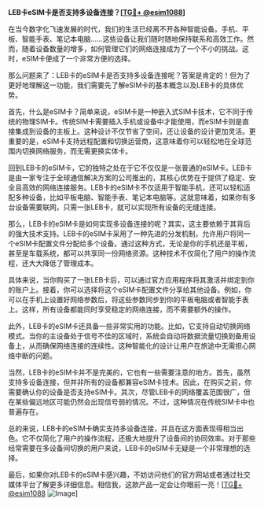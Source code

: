 **LEB卡eSIM卡是否支持多设备连接？[[TG💪+ @esim1088](https://t.me/s/esim1088)]**

在当今数字化飞速发展的时代，我们的生活已经离不开各种智能设备。手机、平板、智能手表、笔记本电脑……这些设备让我们随时随地保持联系和高效工作。然而，随着设备数量的增多，如何管理它们的网络连接成为了一个不小的挑战。这时，eSIM卡便成了一个非常方便的选择。

那么问题来了：LEB卡的eSIM卡是否支持多设备连接呢？答案是肯定的！但为了更好地理解这一功能，我们需要先了解eSIM卡的基本概念以及LEB卡的具体优势。

首先，什么是eSIM卡？简单来说，eSIM卡是一种嵌入式SIM卡技术，它不同于传统的物理SIM卡。传统SIM卡需要插入手机或设备中才能使用，而eSIM卡则是直接集成到设备的主板上。这种设计不仅节省了空间，还让设备的设计更加灵活。更重要的是，eSIM卡支持远程配置和切换运营商，这意味着你可以轻松地在全球范围内切换网络服务，而无需更换实体卡。

回到LEB卡的eSIM卡，它的独特之处在于它不仅仅是一张普通的eSIM卡。LEB卡是由一家专注于全球通信解决方案的公司推出的，其核心优势在于提供了稳定、安全且高效的网络连接服务。LEB卡的eSIM卡不仅适用于智能手机，还可以轻松适配多种设备，比如平板电脑、智能手表、笔记本电脑等。这就意味着，如果你有多台设备需要联网，只需一张LEB卡，就可以实现所有设备的无缝连接。

那么，LEB卡的eSIM卡是如何实现多设备连接的呢？其实，这主要依赖于其背后的强大技术支持。LEB卡的eSIM卡采用了一种先进的分发机制，允许用户将同一个eSIM卡配置文件分配给多个设备。通过这种方式，无论是你的手机还是平板，甚至是车载系统，都可以共享同一份网络资源。这种技术不仅简化了用户的操作流程，还大大降低了管理成本。

具体来说，当你购买了一张LEB卡后，可以通过官方应用程序将其激活并绑定到你的账户上。接着，你可以选择将这个eSIM卡配置文件分享给其他设备。例如，你可以在手机上设置好网络参数后，将这些参数同步到你的平板电脑或者智能手表上。这样，所有设备都能同时享受稳定的网络连接，而不需要额外的操作。

此外，LEB卡的eSIM卡还具备一些非常实用的功能。比如，它支持自动切换网络模式。当你的主设备处于信号不佳的区域时，系统会自动将数据流量切换到备用设备上，从而确保网络连接的连续性。这种智能化的设计让用户在旅途中无需担心网络中断的问题。

当然，LEB卡的eSIM卡并不是完美的，它也有一些需要注意的地方。首先，虽然支持多设备连接，但并非所有的设备都兼容eSIM卡技术。因此，在购买之前，你需要确认你的设备是否支持eSIM卡。其次，尽管LEB卡的网络覆盖范围很广，但在某些偏远地区可能仍然会出现信号弱的情况。不过，这种情况在传统SIM卡中也普遍存在。

总的来说，LEB卡的eSIM卡确实支持多设备连接，并且在这方面表现得相当出色。它不仅简化了用户的操作流程，还极大地提升了设备间的协同效率。对于那些经常需要在多设备间切换的用户来说，LEB卡的eSIM卡无疑是一个非常理想的选择。

最后，如果你对LEB卡的eSIM卡感兴趣，不妨访问他们的官方网站或者通过社交媒体平台了解更多详细信息。相信我，这款产品一定会让你眼前一亮！[[TG💪+ @esim1088](https://t.me/s/esim1088) ![Image](https://i.postimg.cc/4NQfJmqS/Snipaste-2025-05-13-00-14-12.png)]